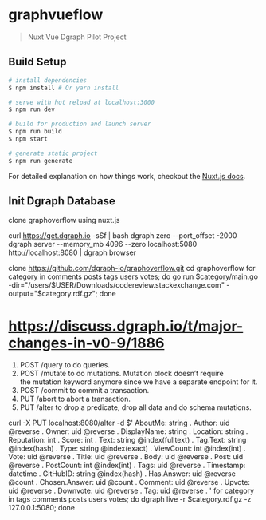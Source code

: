 # graphvueflow

> Nuxt Vue Dgraph Pilot Project

## Build Setup

``` bash
# install dependencies
$ npm install # Or yarn install

# serve with hot reload at localhost:3000
$ npm run dev

# build for production and launch server
$ npm run build
$ npm start

# generate static project
$ npm run generate
```

For detailed explanation on how things work, checkout the [Nuxt.js docs](https://github.com/nuxt/nuxt.js).

## Init Dgraph Database

clone graphoverflow using nuxt.js

curl https://get.dgraph.io -sSf | bash
dgraph zero --port_offset -2000
dgraph server --memory_mb 4096 --zero localhost:5080
http://localhost:8080 | dgraph browser

clone https://github.com/dgraph-io/graphoverflow.git
cd graphoverflow
for category in comments posts tags users votes; do go run $category/main.go -dir="/users/$USER/Downloads/codereview.stackexchange.com" -output="$category.rdf.gz"; done

# https://discuss.dgraph.io/t/major-changes-in-v0-9/1886
1. POST /query to do queries.
2. POST /mutate to do mutations. Mutation block doesn’t require the mutation keyword anymore since we have a separate endpoint for it.
3. POST /commit to commit a transaction.
4. PUT /abort to abort a transaction.
5. PUT /alter to drop a predicate, drop all data and do schema mutations.

curl -X PUT localhost:8080/alter -d $'
    AboutMe: string .
    Author: uid @reverse .
    Owner: uid @reverse .
    DisplayName: string .
    Location: string .
    Reputation: int .
    Score: int .
    Text: string @index(fulltext) .
    Tag.Text: string @index(hash) .
    Type: string @index(exact) .
    ViewCount: int @index(int) .
    Vote: uid @reverse .
    Title: uid @reverse .
    Body: uid @reverse .
    Post: uid @reverse .
    PostCount: int @index(int) .
    Tags: uid @reverse .
    Timestamp: datetime .
    GitHubID: string @index(hash) .
    Has.Answer: uid @reverse @count .
    Chosen.Answer: uid @count .
    Comment: uid @reverse .
    Upvote: uid @reverse .
    Downvote: uid @reverse .
    Tag: uid @reverse .
'
for category in tags comments posts users votes; do dgraph live -r $category.rdf.gz -z 127.0.0.1:5080; done
